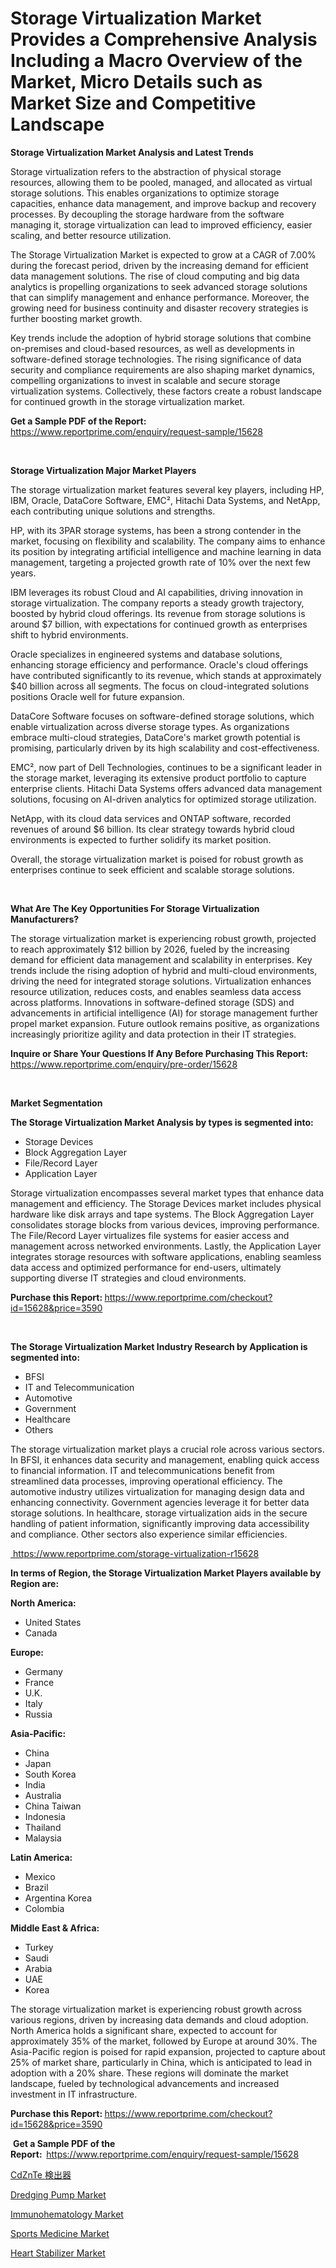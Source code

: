 <p><h1>Storage Virtualization Market Provides a Comprehensive Analysis Including a Macro Overview of the Market, Micro Details such as Market Size and Competitive Landscape</h1></p><p><strong>Storage Virtualization Market Analysis and Latest Trends</strong></p>
<p><p>Storage virtualization refers to the abstraction of physical storage resources, allowing them to be pooled, managed, and allocated as virtual storage solutions. This enables organizations to optimize storage capacities, enhance data management, and improve backup and recovery processes. By decoupling the storage hardware from the software managing it, storage virtualization can lead to improved efficiency, easier scaling, and better resource utilization.</p><p>The Storage Virtualization Market is expected to grow at a CAGR of 7.00% during the forecast period, driven by the increasing demand for efficient data management solutions. The rise of cloud computing and big data analytics is propelling organizations to seek advanced storage solutions that can simplify management and enhance performance. Moreover, the growing need for business continuity and disaster recovery strategies is further boosting market growth. </p><p>Key trends include the adoption of hybrid storage solutions that combine on-premises and cloud-based resources, as well as developments in software-defined storage technologies. The rising significance of data security and compliance requirements are also shaping market dynamics, compelling organizations to invest in scalable and secure storage virtualization systems. Collectively, these factors create a robust landscape for continued growth in the storage virtualization market.</p></p>
<p><strong>Get a Sample PDF of the Report:&nbsp;</strong> <a href="https://www.reportprime.com/enquiry/request-sample/15628?utm_campaign=38&utm_medium=2&utm_source=Github&utm_content=ia&utm_term=30112024&utm_id=storage-virtualization">https://www.reportprime.com/enquiry/request-sample/15628</a></p>
<p>&nbsp;</p>
<p><strong>Storage Virtualization Major Market Players</strong></p>
<p><p>The storage virtualization market features several key players, including HP, IBM, Oracle, DataCore Software, EMC², Hitachi Data Systems, and NetApp, each contributing unique solutions and strengths.</p><p>HP, with its 3PAR storage systems, has been a strong contender in the market, focusing on flexibility and scalability. The company aims to enhance its position by integrating artificial intelligence and machine learning in data management, targeting a projected growth rate of 10% over the next few years.</p><p>IBM leverages its robust Cloud and AI capabilities, driving innovation in storage virtualization. The company reports a steady growth trajectory, boosted by hybrid cloud offerings. Its revenue from storage solutions is around $7 billion, with expectations for continued growth as enterprises shift to hybrid environments.</p><p>Oracle specializes in engineered systems and database solutions, enhancing storage efficiency and performance. Oracle's cloud offerings have contributed significantly to its revenue, which stands at approximately $40 billion across all segments. The focus on cloud-integrated solutions positions Oracle well for future expansion.</p><p>DataCore Software focuses on software-defined storage solutions, which enable virtualization across diverse storage types. As organizations embrace multi-cloud strategies, DataCore's market growth potential is promising, particularly driven by its high scalability and cost-effectiveness.</p><p>EMC², now part of Dell Technologies, continues to be a significant leader in the storage market, leveraging its extensive product portfolio to capture enterprise clients. Hitachi Data Systems offers advanced data management solutions, focusing on AI-driven analytics for optimized storage utilization.</p><p>NetApp, with its cloud data services and ONTAP software, recorded revenues of around $6 billion. Its clear strategy towards hybrid cloud environments is expected to further solidify its market position.</p><p>Overall, the storage virtualization market is poised for robust growth as enterprises continue to seek efficient and scalable storage solutions.</p></p>
<p>&nbsp;</p>
<p><strong>What Are The Key Opportunities For Storage Virtualization Manufacturers?</strong></p>
<p><p>The storage virtualization market is experiencing robust growth, projected to reach approximately $12 billion by 2026, fueled by the increasing demand for efficient data management and scalability in enterprises. Key trends include the rising adoption of hybrid and multi-cloud environments, driving the need for integrated storage solutions. Virtualization enhances resource utilization, reduces costs, and enables seamless data access across platforms. Innovations in software-defined storage (SDS) and advancements in artificial intelligence (AI) for storage management further propel market expansion. Future outlook remains positive, as organizations increasingly prioritize agility and data protection in their IT strategies.</p></p>
<p><strong>Inquire or Share Your Questions If Any Before Purchasing This Report:</strong> <a href="https://www.reportprime.com/enquiry/pre-order/15628?utm_campaign=38&utm_medium=2&utm_source=Github&utm_content=ia&utm_term=30112024&utm_id=storage-virtualization">https://www.reportprime.com/enquiry/pre-order/15628</a></p>
<p>&nbsp;</p>
<p><strong>Market Segmentation</strong></p>
<p><strong>The Storage Virtualization Market Analysis by types is segmented into:</strong></p>
<p><ul><li>Storage Devices</li><li>Block Aggregation Layer</li><li>File/Record Layer</li><li>Application Layer</li></ul></p>
<p><p>Storage virtualization encompasses several market types that enhance data management and efficiency. The Storage Devices market includes physical hardware like disk arrays and tape systems. The Block Aggregation Layer consolidates storage blocks from various devices, improving performance. The File/Record Layer virtualizes file systems for easier access and management across networked environments. Lastly, the Application Layer integrates storage resources with software applications, enabling seamless data access and optimized performance for end-users, ultimately supporting diverse IT strategies and cloud environments.</p></p>
<p><strong>Purchase this Report:&nbsp;</strong><a href="https://www.reportprime.com/checkout?id=15628&price=3590&utm_campaign=38&utm_medium=2&utm_source=Github&utm_content=ia&utm_term=30112024&utm_id=storage-virtualization">https://www.reportprime.com/checkout?id=15628&price=3590</a></p>
<p>&nbsp;</p>
<p><strong>The Storage Virtualization Market Industry Research by Application is segmented into:</strong></p>
<p><ul><li>BFSI</li><li>IT and Telecommunication</li><li>Automotive</li><li>Government</li><li>Healthcare</li><li>Others</li></ul></p>
<p><p>The storage virtualization market plays a crucial role across various sectors. In BFSI, it enhances data security and management, enabling quick access to financial information. IT and telecommunications benefit from streamlined data processes, improving operational efficiency. The automotive industry utilizes virtualization for managing design data and enhancing connectivity. Government agencies leverage it for better data storage solutions. In healthcare, storage virtualization aids in the secure handling of patient information, significantly improving data accessibility and compliance. Other sectors also experience similar efficiencies.</p></p>
<p><a href="https://www.reportprime.com/storage-virtualization-r15628?utm_campaign=38&utm_medium=2&utm_source=Github&utm_content=ia&utm_term=30112024&utm_id=storage-virtualization">&nbsp;https://www.reportprime.com/storage-virtualization-r15628</a></p>
<p><strong>In terms of Region, the Storage Virtualization Market Players available by Region are:</strong></p>
<p>
    <p> <strong> North America: </strong>
        <ul>
            <li>United States</li>
            <li>Canada</li>
        </ul>
        </p> 
    <p> <strong> Europe: </strong>
        <ul>
            <li>Germany</li>
            <li>France</li>
            <li>U.K.</li>
            <li>Italy</li>
            <li>Russia</li>
        </ul>
        </p> 
    <p> <strong> Asia-Pacific: </strong>
        <ul>
            <li>China</li>
            <li>Japan</li>
            <li>South Korea</li>
            <li>India</li>
            <li>Australia</li>
            <li>China Taiwan</li>
            <li>Indonesia</li>
            <li>Thailand</li>
            <li>Malaysia</li>
        </ul>
        </p> 
    <p> <strong> Latin America: </strong>
        <ul>
            <li>Mexico</li>
            <li>Brazil</li>
            <li>Argentina Korea</li>
            <li>Colombia</li>
        </ul>
        </p> 
    <p> <strong> Middle East & Africa: </strong>
        <ul>
            <li>Turkey</li>
            <li>Saudi</li>
            <li>Arabia</li>
            <li>UAE</li>
            <li>Korea</li>
        </ul>
    </p>
    </p>
<p><p>The storage virtualization market is experiencing robust growth across various regions, driven by increasing data demands and cloud adoption. North America holds a significant share, expected to account for approximately 35% of the market, followed by Europe at around 30%. The Asia-Pacific region is poised for rapid expansion, projected to capture about 25% of market share, particularly in China, which is anticipated to lead in adoption with a 20% share. These regions will dominate the market landscape, fueled by technological advancements and increased investment in IT infrastructure.</p></p>
<p><strong>Purchase this Report: </strong><a href="https://www.reportprime.com/checkout?id=15628&price=3590&utm_campaign=38&utm_medium=2&utm_source=Github&utm_content=ia&utm_term=30112024&utm_id=storage-virtualization">https://www.reportprime.com/checkout?id=15628&price=3590</a></p>
<p>&nbsp;<strong>Get a Sample PDF of the Report:&nbsp;&nbsp;</strong><a href="https://www.reportprime.com/enquiry/request-sample/15628?utm_campaign=38&utm_medium=2&utm_source=Github&utm_content=ia&utm_term=30112024&utm_id=storage-virtualization">https://www.reportprime.com/enquiry/request-sample/15628</a></p>
<p><strong></strong></p>
<p><p><a href="https://github.com/mohamedbakry57/Market-Research-Report-List-6/blob/main/284532726300.md?utm_campaign=38&utm_medium=2&utm_source=Github&utm_content=ia&utm_term=30112024&utm_id=storage-virtualization">CdZnTe 検出器</a></p><p><a href="https://www.linkedin.com/pulse/exploring-dredging-pump-market-dynamics-revenue-analysis-3oede?utm_campaign=38&utm_medium=2&utm_source=Github&utm_content=ia&utm_term=30112024&utm_id=storage-virtualization">Dredging Pump Market</a></p><p><a href="https://github.com/luckyshygirl/Market-Research-Report-List-6/blob/main/immunohematology-market.md?utm_campaign=38&utm_medium=2&utm_source=Github&utm_content=ia&utm_term=30112024&utm_id=storage-virtualization">Immunohematology Market</a></p><p><a href="https://github.com/arionmp/Market-Research-Report-List-5/blob/main/sports-medicine-market.md?utm_campaign=38&utm_medium=2&utm_source=Github&utm_content=ia&utm_term=30112024&utm_id=storage-virtualization">Sports Medicine Market</a></p><p><a href="https://issuu.com/reportprime-2/docs/heart-stabilizer-market-size-2030.pptx?utm_campaign=38&utm_medium=2&utm_source=Github&utm_content=ia&utm_term=30112024&utm_id=storage-virtualization">Heart Stabilizer Market</a></p></p>